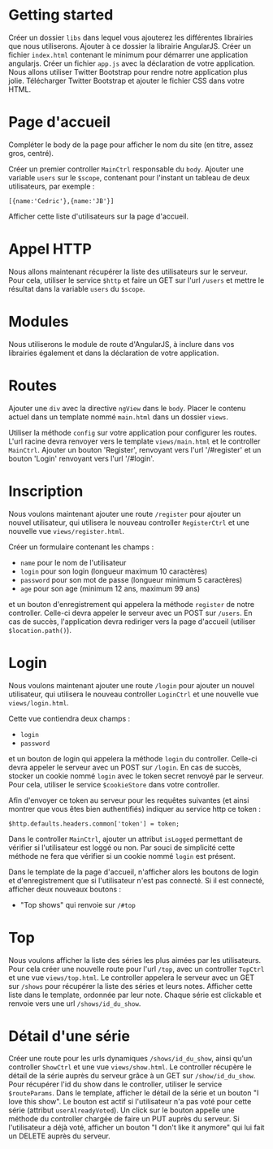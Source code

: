 # Getting started

Créer un dossier `libs` dans lequel vous ajouterez les différentes librairies que nous utiliserons.
Ajouter à ce dossier la librairie AngularJS.
Créer un fichier `index.html` contenant le minimum pour démarrer une application angularjs.
Créer un fichier `app.js` avec la déclaration de votre application.
Nous allons utiliser Twitter Bootstrap pour rendre notre application plus jolie.
Télécharger Twitter Bootstrap et ajouter le fichier CSS dans votre HTML.


# Page d'accueil

Compléter le body de la page pour afficher le nom du site (en titre, assez gros, centré).

Créer un premier controller `MainCtrl` responsable du `body`.
Ajouter une variable `users` sur le `$scope`, contenant pour l'instant un tableau de deux utilisateurs, par exemple :

    [{name:'Cedric'},{name:'JB'}]

Afficher cette liste d'utilisateurs sur la page d'accueil.


# Appel HTTP

Nous allons maintenant récupérer la liste des utilisateurs sur le serveur.
Pour cela, utiliser le service `$http` et faire un GET sur l'url `/users` et
mettre le résultat dans la variable `users` du `$scope`.


# Modules

Nous utiliserons le module de route d'AngularJS, à inclure dans vos librairies
également et dans la déclaration de votre application.


# Routes

Ajouter une `div` avec la directive `ngView` dans le `body`.
Placer le contenu actuel dans un template nommé `main.html` dans un dossier `views`.

Utiliser la méthode `config` sur votre application pour configurer les routes.
L'url racine devra renvoyer vers le template `views/main.html` et le controller `MainCtrl`.
Ajouter un bouton 'Register', renvoyant vers l'url '/#register' et un bouton 'Login' renvoyant
vers l'url '/#login'.

# Inscription

Nous voulons maintenant ajouter une route `/register` pour ajouter un nouvel utilisateur, qui
utilisera le nouveau controller `RegisterCtrl` et une nouvelle vue `views/register.html`.

Créer un formulaire contenant les champs :

- `name` pour le nom de l'utilisateur
- `login` pour son login (longueur maximum 10 caractères)
- `password` pour son mot de passe (longueur minimum 5 caractères)
- `age` pour son age (minimum 12 ans, maximum 99 ans)

et un bouton d'enregistrement qui appelera la méthode `register` de notre controller.
Celle-ci devra appeler le serveur avec un POST sur `/users`. En cas de succès, l'application
devra rediriger vers la page d'accueil (utiliser `$location.path()`).

# Login

Nous voulons maintenant ajouter une route `/login` pour ajouter un nouvel utilisateur, qui
utilisera le nouveau controller `LoginCtrl` et une nouvelle vue `views/login.html`.

Cette vue contiendra deux champs :

- `login`
- `password`

et un bouton de login qui appelera la méthode `login` du controller. Celle-ci devra
appeler le serveur avec un POST sur `/login`. En cas de succès, stocker un cookie
nommé `login` avec le token secret renvoyé par le serveur.
Pour cela, utiliser le service `$cookieStore` dans votre controller.

Afin d'envoyer ce token au serveur pour les requêtes suivantes (et ainsi montrer que vous êtes bien authentifiés)
indiquer au service http ce token :

    $http.defaults.headers.common['token'] = token;

Dans le controller `MainCtrl`, ajouter un attribut `isLogged` permettant de vérifier si
l'utilisateur est loggé ou non. Par souci de simplicité cette méthode ne fera que vérifier si un cookie nommé `login` est présent.

Dans le template de la page d'accueil, n'afficher alors les boutons de login et d'enregistrement
que si l'utilisateur n'est pas connecté.
Si il est connecté, afficher deux nouveaux boutons :

- "Top shows" qui renvoie sur `/#top`

# Top

Nous voulons afficher la liste des séries les plus aimées par les utilisateurs.
Pour cela créer une nouvelle route pour l'url `/top`, avec un controller `TopCtrl` et une vue
`views/top.html`. Le controller appelera le serveur avec un GET sur `/shows` pour récupérer
la liste des séries et leurs notes.
Afficher cette liste dans le template, ordonnée par leur note.
Chaque série est clickable et renvoie vers une url `/shows/id_du_show`.

# Détail d'une série

Créer une route pour les urls dynamiques `/shows/id_du_show`, ainsi qu'un controller
`ShowCtrl` et une vue `views/show.html`. Le controller récupère le détail de la série
auprès du serveur grâce à un GET sur `/show/id_du_show`. Pour récupérer l'id du show dans le
controller, utiliser le service `$routeParams`.
Dans le template, afficher le détail de la série et un bouton "I love this show".
Le bouton est actif si l'utilisateur n'a pas voté pour cette série (attribut
`userAlreadyVoted`). Un click sur le bouton appelle une méthode du controller chargée de faire un PUT auprès du
serveur. Si l'utilisateur a déjà voté, afficher un bouton "I don't like it anymore" qui lui
fait un DELETE auprès du serveur.
